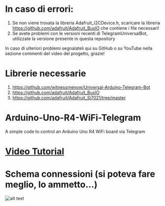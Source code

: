 # In caso di errori:
1) Se non viene trovata la libreria Adafruit_I2CDevice.h, scaricare la libreria https://github.com/adafruit/Adafruit_BusIO che contiene i file necessari!
2) Se avete problemi con le versioni recenti di TelegramUniversalBot, utilizzate la versione presente in questa repository


In caso di ulteriori problemi segnalateli qui su GitHub o su YouTube nella sezione commenti del video del progetto, grazie!

# Librerie necessarie
1) https://github.com/witnessmenow/Universal-Arduino-Telegram-Bot
2) https://github.com/adafruit/Adafruit_BusIO
3) https://github.com/adafruit/Adafruit_Si7021/tree/master

# Arduino-Uno-R4-WiFi-Telegram
A simple code to control an Arduino Uno R4 WiFi board via Telegram

# [Video Tutorial](https://youtu.be/URIxiy2y3ac)

# Schema connessioni (si poteva fare meglio, lo ammetto...)
![alt text](https://github.com/Dario-Ciceri/Arduino-Uno-R4-WiFi-Telegram/blob/main/Schema%20connessioni.png)
